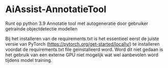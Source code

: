 # AiAssist-AnnotatieTool
Runt op python 3.9
Annotatie tool met autogeneratie door gebruiker getrainde objectdetectie modellen

Bij het installeren van de requirements.txt is het essentieel eerst de juiste versie van PyTorch (https://pytorch.org/get-started/locally/) te installeren voordat de requirements.txt file geïnstalleerd word. Word dit niet gedaan is het gebruik van een externe GPU niet mogelijk wat wel aanbevolen word tijdens model training.

